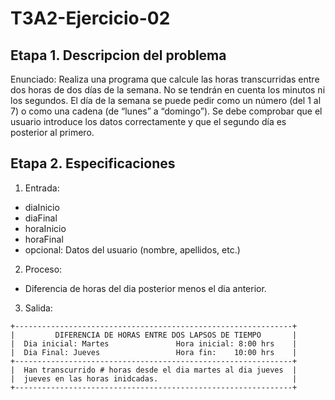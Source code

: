 # T3A2-Ejercicio-02

## Etapa 1. Descripcion del problema
Enunciado: Realiza una programa que calcule las horas transcurridas entre dos horas de dos días de la semana. No se tendrán en cuenta los minutos ni los segundos. El día de la semana se puede pedir como un número (del 1 al 7) o como una cadena (de “lunes” a “domingo”). Se debe comprobar que el usuario introduce los datos correctamente y que el segundo día es posterior al primero.

## Etapa 2. Especificaciones 
1. Entrada:
 -  diaInicio
 - diaFinal
 - horaInicio
 - horaFinal
 - opcional: Datos del usuario (nombre, apellidos, etc.)
 2. Proceso:
 - Diferencia de horas del dia posterior menos el dia anterior.
 3. Salida:
 ~~~
 +--------------------------------------------------------------+
 |         DIFERENCIA DE HORAS ENTRE DOS LAPSOS DE TIEMPO       |
 |  Dia inicial: Martes               Hora inicial: 8:00 hrs    |
 |  Dia Final: Jueves                 Hora fin:    10:00 hrs    |
 +--------------------------------------------------------------+
 |  Han transcurrido # horas desde el dia martes al dia jueves  |
 |  jueves en las horas inidcadas.                              |
 +--------------------------------------------------------------+
 ~~~
 
